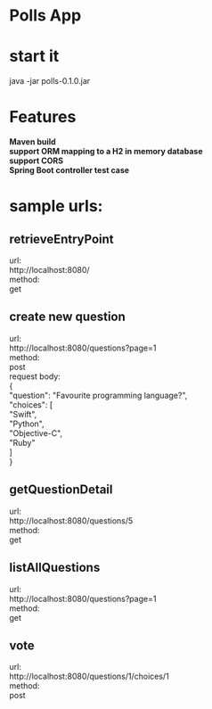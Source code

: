 # Polls App
  
# start it
  java -jar polls-0.1.0.jar
  
# Features  
  **Maven build**  
  **support ORM mapping to a H2 in memory database**  
  **support CORS**  
  **Spring Boot controller test case**  

# sample urls:  
## retrieveEntryPoint
url:  
http://localhost:8080/  
method:  
get  

## create new question
url:  
http://localhost:8080/questions?page=1  
method:  
post  
request body:  
{  
  "question": "Favourite programming language?",  
  "choices": [  
    "Swift",  
    "Python",  
    "Objective-C",  
    "Ruby"  
  ]  
}  

## getQuestionDetail
url:  
http://localhost:8080/questions/5  
method:  
get  

## listAllQuestions
url:  
http://localhost:8080/questions?page=1  
method:  
get  

## vote
url:  
http://localhost:8080/questions/1/choices/1  
method:  
post  
